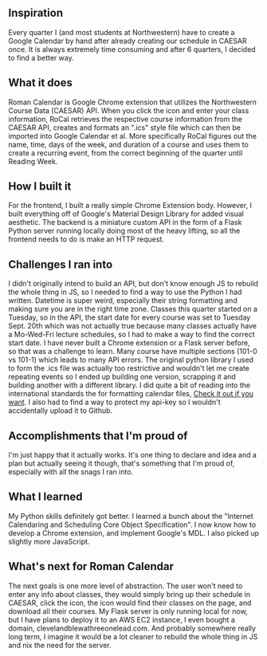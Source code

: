 ## Inspiration
Every quarter I (and most students at Northwestern) have to create a Google Calendar by hand after already creating our schedule in CAESAR once.  It is always extremely time consuming and after 6 quarters, I decided to find a better way.  
## What it does
Roman Calendar is Google Chrome extension that utilizes the Northwestern Course Data (CAESAR) API.  When you click the icon and enter your class information, RoCal retrieves the respective course information from the CAESAR API, creates and formats an ".ics" style file which can then be imported into Google Calendar et al.  More specifically RoCal figures out the name, time, days of the week, and duration of a course and uses them to create a recurring event, from the correct beginning of the quarter until Reading Week.
## How I built it
For the frontend, I built a really simple Chrome Extension body.  However, I built everything off of Google's Material Design Library for added visual aesthetic.  The backend is a miniature custom API in the form of a Flask Python server running locally doing most of the heavy lifting, so all the frontend needs to do is make an HTTP request.  
## Challenges I ran into
I didn't originally intend to build an API, but don't know enough JS to rebuild the whole thing in JS, so I needed to find a way to use the Python I had written.  Datetime is super weird, especially their string formatting and making sure you are in the right time zone.  Classes this quarter started on a Tuesday, so in the API, the start date for every course was set to Tuesday Sept. 20th which was not actually true because many classes actually have a Mo-Wed-Fri lecture schedules, so I had to make a way to find the correct start date.  I have never built a Chrome extension or a Flask server before, so that was a challenge to learn.  Many course have multiple sections (101-0 vs 101-1) which leads to many API errors.  The original python library I used to form the .ics file was actually too restrictive and wouldn't let me create repeating events so I ended up building one version, scrapping it and building another with a different library.  I did quite a bit of reading into the international standards the for formatting calendar files, [Check it out if you want](https://www.ietf.org/rfc/rfc2445.txt).  I also had to find a way to protect my api-key so I wouldn't accidentally upload it to Github.  
## Accomplishments that I'm proud of
I'm just happy that it actually works.  It's one thing to declare and idea and a plan but actually seeing it though, that's something that I'm proud of, especially with all the snags I ran into.  
## What I learned
My Python skills definitely got better.  I learned a bunch about the "Internet Calendaring and Scheduling Core Object Specification".  I now know how to develop a Chrome extension, and implement Google's MDL.  I also picked up slightly more JavaScript. 
## What's next for Roman Calendar
The next goals is one more level of abstraction.  The user won't need to enter any info about classes, they would simply bring up their schedule in CAESAR, click the icon, the icon would find their classes on the page, and download all their courses.  My Flask server is only running local for now, but I have plans to deploy it to an AWS EC2 instance, I even bought a domain, clevelandblewathreeonelead.com.  And probably somewhere really long term, I imagine it would be a lot cleaner to rebuild the whole thing in JS and nix the need for the server.  